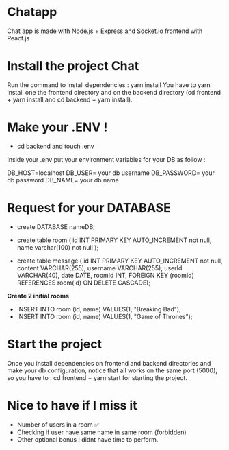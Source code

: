 # **Chatapp** 

Chat app is made with Node.js + Express and Socket.io
frontend with React.js

# **Install the project Chat**

Run the command to install dependencies : yarn install
You have to yarn install one the frontend directory and on the backend directory (cd frontend + yarn install and cd backend + yarn install).

# **Make your .ENV !** 

- cd backend and touch .env

Inside your .env put your environment variables for your DB
as follow : 

DB_HOST=localhost
DB_USER= your db username
DB_PASSWORD= your db password
DB_NAME= your db name


# **Request for your DATABASE**

- create DATABASE nameDB;

- create table room ( id INT PRIMARY KEY AUTO_INCREMENT not null, name varchar(100) not null );

- create table message ( id INT PRIMARY KEY AUTO_INCREMENT not null, content VARCHAR(255), username VARCHAR(255), userId VARCHAR(40), date DATE, roomId INT, FOREIGN KEY (roomId) REFERENCES room(id) ON DELETE CASCADE);

**Create 2 initial rooms**

- INSERT INTO room (id, name) VALUES(1, "Breaking Bad"); 
- INSERT INTO room (id, name) VALUES(1, "Game of Thrones"); 

# Start the project

Once you install dependencies on frontend and backend directories and make your db configuration,
notice that all works on the same port (5000), so you have to : 
cd frontend + yarn start for starting the project.

# Nice to have if I miss it

- Number of users in a room :white_check_mark:
- Checking if user have same name in same room (forbidden)
- Other optional bonus I didnt have time to perform. 